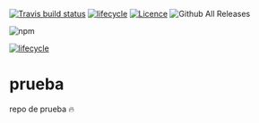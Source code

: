 [![Travis build status](https://travis-ci.org/fhernanb/prueba.svg?branch=master)](https://travis-ci.org/fhernanb/prueba)
[![lifecycle](https://img.shields.io/badge/lifecycle-experimental-orange.svg)](https://www.tidyverse.org/lifecycle/#experimental)
[![Licence](https://img.shields.io/badge/licence-GPL--3-blue.svg)](https://www.gnu.org/licenses/gpl-3.0.en.html)
![Github All Releases](https://img.shields.io/github/downloads/prueba/prueba/total.svg)

![npm](https://img.shields.io/npm/dw/localeval.svg)

[![lifecycle](https://img.shields.io/badge/lifecycle-maturing-blue.svg)](https://www.tidyverse.org/lifecycle/#maturing)

# prueba
repo de prueba :fire:
